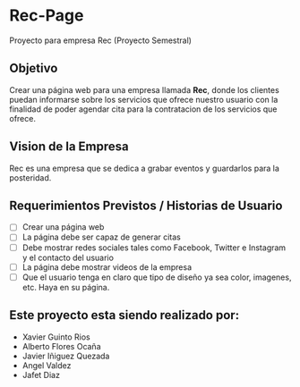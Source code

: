 # Rec-Page

Proyecto para empresa Rec (Proyecto Semestral)

## Objetivo

Crear una página web para una empresa llamada **Rec**, donde los clientes puedan informarse sobre los servicios que ofrece nuestro usuario con la finalidad de poder agendar cita para la contratacion de los servicios que ofrece.

## Vision de la Empresa

Rec es una empresa que se dedica a grabar eventos y guardarlos para la posteridad.

## Requerimientos Previstos / Historias de Usuario

-   [ ] Crear una página web
-   [ ] La página debe ser capaz de generar citas
-   [ ] Debe mostrar redes sociales tales como Facebook, Twitter e Instagram y el contacto del usuario
-   [ ] La página debe mostrar videos de la empresa
-   [ ] Que el usuario tenga en claro que tipo de diseño ya sea color, imagenes, etc. Haya en su página.

## Este proyecto esta siendo realizado por:

-   Xavier Guinto Rios
-   Alberto Flores Ocaña
-   Javier Iñiguez Quezada
-   Angel Valdez
-   Jafet Diaz
